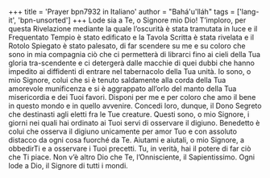 +++
title = 'Prayer bpn7932 in Italiano'
author = "Bahá'u'lláh"
tags = ['lang-it', 'bpn-unsorted']
+++
Lode sia a Te, o Signore mio Dio! T’imploro, per questa Rivelazione mediante la quale l’oscurità è stata tramutata in luce e il Frequentato Tempio è stato edificato e la Tavola Scritta è stata rivelata e il Rotolo Spiegato è stato palesato, di far scendere su me e su coloro che sono in mia compagnia ciò che ci permetterà di librarci fino ai cieli della Tua gloria tra-scendente e ci detergerà dalle macchie di quei dubbi che hanno impedito ai diffidenti di entrare nel tabernacolo della Tua unità.
Io sono, o mio Signore, colui che si è tenuto saldamente alla corda della Tua amorevole munificenza e si è aggrappato all’orlo del manto della Tua misericordia e dei Tuoi favori. Disponi per me e per coloro che amo il bene in questo mondo e in quello avvenire. Concedi loro, dunque, il Dono Segreto che destinasti agli eletti fra le Tue creature.
Questi sono, o mio Signore, i giorni nei quali hai ordinato ai Tuoi servi di osservare il digiuno. Benedetto è colui che osserva il digiuno unicamente per amor Tuo e con assoluto distacco da ogni cosa fuorché da Te. Aiutami e aiutali, o mio Signore, a obbedirTi e a osservare i Tuoi precetti. Tu, in verità, hai il potere di far ciò che Ti piace. 
Non v’è altro Dio che Te, l’Onnisciente, il Sapientissimo. Ogni lode a Dio, il Signore di tutti i mondi.
